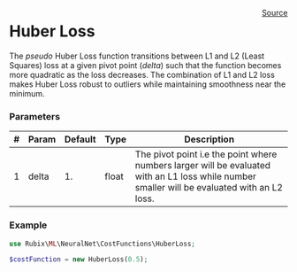 <span style="float:right;"><a href="https://github.com/RubixML/RubixML/blob/master/src/NeuralNet/CostFunctions/HuberLoss.php">Source</a></span>

# Huber Loss
The *pseudo* Huber Loss function transitions between L1 and L2 (Least Squares) loss at a given pivot point (*delta*) such that the function becomes more quadratic as the loss decreases. The combination of L1 and L2 loss makes Huber Loss robust to outliers while maintaining smoothness near the minimum.

### Parameters
| # | Param | Default | Type | Description |
|---|---|---|---|---|
| 1 | delta | 1. | float | The pivot point i.e the point where numbers larger will be evaluated with an L1 loss while number smaller will be evaluated with an L2 loss. |

### Example
```php
use Rubix\ML\NeuralNet\CostFunctions\HuberLoss;

$costFunction = new HuberLoss(0.5);
```